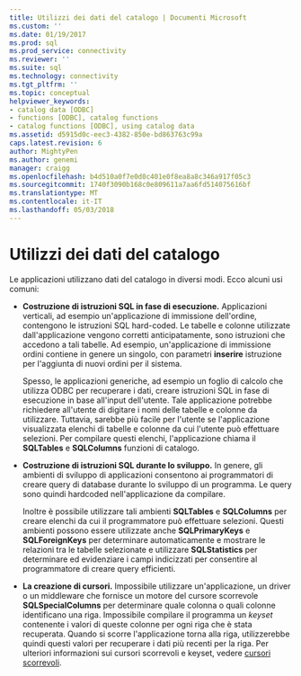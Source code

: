 ```yaml
---
title: Utilizzi dei dati del catalogo | Documenti Microsoft
ms.custom: ''
ms.date: 01/19/2017
ms.prod: sql
ms.prod_service: connectivity
ms.reviewer: ''
ms.suite: sql
ms.technology: connectivity
ms.tgt_pltfrm: ''
ms.topic: conceptual
helpviewer_keywords:
- catalog data [ODBC]
- functions [ODBC], catalog functions
- catalog functions [ODBC], using catalog data
ms.assetid: d5915d0c-eec3-4382-850e-bd863763c99a
caps.latest.revision: 6
author: MightyPen
ms.author: genemi
manager: craigg
ms.openlocfilehash: b4d510a0f7e0d0c401e0f8ea8a8c346a917f05c3
ms.sourcegitcommit: 1740f3090b168c0e809611a7aa6fd514075616bf
ms.translationtype: MT
ms.contentlocale: it-IT
ms.lasthandoff: 05/03/2018
---
```

# <a name="uses-of-catalog-data"></a>Utilizzi dei dati del catalogo
Le applicazioni utilizzano dati del catalogo in diversi modi. Ecco alcuni usi comuni:  
  
-   **Costruzione di istruzioni SQL in fase di esecuzione.** Applicazioni verticali, ad esempio un'applicazione di immissione dell'ordine, contengono le istruzioni SQL hard-coded. Le tabelle e colonne utilizzate dall'applicazione vengono corretti anticipatamente, sono istruzioni che accedono a tali tabelle. Ad esempio, un'applicazione di immissione ordini contiene in genere un singolo, con parametri **inserire** istruzione per l'aggiunta di nuovi ordini per il sistema.  
  
     Spesso, le applicazioni generiche, ad esempio un foglio di calcolo che utilizza ODBC per recuperare i dati, creare istruzioni SQL in fase di esecuzione in base all'input dell'utente. Tale applicazione potrebbe richiedere all'utente di digitare i nomi delle tabelle e colonne da utilizzare. Tuttavia, sarebbe più facile per l'utente se l'applicazione visualizzata elenchi di tabelle e colonne da cui l'utente può effettuare selezioni. Per compilare questi elenchi, l'applicazione chiama il **SQLTables** e **SQLColumns** funzioni di catalogo.  
  
-   **Costruzione di istruzioni SQL durante lo sviluppo.** In genere, gli ambienti di sviluppo di applicazioni consentono ai programmatori di creare query di database durante lo sviluppo di un programma. Le query sono quindi hardcoded nell'applicazione da compilare.  
  
     Inoltre è possibile utilizzare tali ambienti **SQLTables** e **SQLColumns** per creare elenchi da cui il programmatore può effettuare selezioni. Questi ambienti possono essere utilizzate anche **SQLPrimaryKeys** e **SQLForeignKeys** per determinare automaticamente e mostrare le relazioni tra le tabelle selezionate e utilizzare **SQLStatistics** per determinare ed evidenziare i campi indicizzati per consentire al programmatore di creare query efficienti.  
  
-   **La creazione di cursori.** Impossibile utilizzare un'applicazione, un driver o un middleware che fornisce un motore del cursore scorrevole **SQLSpecialColumns** per determinare quale colonna o quali colonne identificano una riga. Impossibile compilare il programma un *keyset* contenente i valori di queste colonne per ogni riga che è stata recuperata. Quando si scorre l'applicazione torna alla riga, utilizzerebbe quindi questi valori per recuperare i dati più recenti per la riga. Per ulteriori informazioni sui cursori scorrevoli e keyset, vedere [cursori scorrevoli](../../../odbc/reference/develop-app/scrollable-cursors.md).
